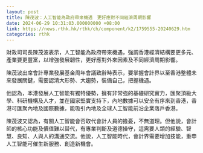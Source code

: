 ```yaml
---
layout: post
title: 陳茂波︰人工智能為政府帶來機遇　更好應對不同經濟周期影響
date: 2024-06-29 10:31:03.000000000 +08:00
link: https://news.rthk.hk/rthk/ch/component/k2/1759555-20240629.htm
categories: rthk
---
```


財政司司長陳茂波表示，人工智能為政府帶來機遇，強調香港經濟結構要更多元、產業要更豐富，以增強發展韌性，更好應對外來因素及不同經濟周期影響。

陳茂波出席會計專業發展基金周年會議致辭時表示，要掌握會計界以至香港整體未來發展關鍵，需要認清大形勢、大趨勢，裝備自己，把握機遇。

他認為，本港發展人工智能有獨特優勢，擁有非常強的基礎研究實力，匯聚頂級大學、科研機構及人才，並在國家堅實支持下，內地數據可以安全有序來到香港，香港可匯聚內地及國際數據，能吸引內地及全球人工智能前沿企業落戶香港。

陳茂波又認為，有關人工智能會否取代會計人員的擔憂，不無道理。但他說，會計師的核心功能及價值難以替代，有專業判斷及道德操守，這需要人類的經驗、智慧、良知、人與人的溝通交流。他說，人工智能時代，會計界需要增加技能，重申人工智能可催生新服務、創造新機會。
